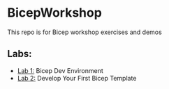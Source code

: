 # BicepWorkshop
This repo is for Bicep workshop exercises and demos
## Labs:
- [Lab 1:](./Lab1) Bicep Dev Environment
- [Lab 2:](./Lab2) Develop Your First Bicep Template
